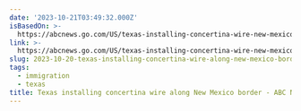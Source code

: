 ```yaml
---
date: '2023-10-21T03:49:32.000Z'
isBasedOn: >-
  https://abcnews.go.com/US/texas-installing-concertina-wire-new-mexico-border/story?id=104056805
link: >-
  https://abcnews.go.com/US/texas-installing-concertina-wire-new-mexico-border/story?id=104056805
slug: 2023-10-20-texas-installing-concertina-wire-along-new-mexico-border-abc-news
tags:
  - immigration
  - texas
title: Texas installing concertina wire along New Mexico border - ABC News
---
```


